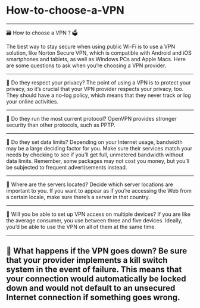 # How-to-choose-a-VPN

------------------------
🗃 How to choose a VPN ? 🗳

The best way to stay secure when using public Wi-Fi is to use a VPN solution, like Norton Secure VPN, which is compatible with Android and iOS smartphones and tablets, as well as Windows PCs and Apple Macs. Here are some questions to ask when you’re choosing a VPN provider.

------------------------

:red_circle: Do they respect your privacy? 
The point of using a VPN is to protect your privacy, so it’s crucial that your VPN provider respects your privacy, too. They should have a no-log policy, which means that they never track or log your online activities.

------------------------

:red_circle: Do they run the most current protocol? 
OpenVPN provides stronger security than other protocols, such as PPTP.

------------------------

:red_circle: Do they set data limits? 
Depending on your Internet usage, bandwidth may be a large deciding factor for you. Make sure their services match your needs by checking to see if you’ll get full, unmetered bandwidth without data limits. Remember, some packages may not cost you money, but you’ll be subjected to frequent advertisements instead.

------------------------

:red_circle: Where are the servers located? 
Decide which server locations are important to you. If you want to appear as if you’re accessing the Web from a certain locale, make sure there’s a server in that country.

------------------------

:red_circle: Will you be able to set up VPN access on multiple devices? 
If you are like the average consumer, you use between three and five devices. Ideally, you’d be able to use the VPN on all of them at the same time.

------------------------

:red_circle: What happens if the VPN goes down? 
Be sure that your provider implements a kill switch system in the event of failure. This means that your connection would automatically be locked down and would not default to an unsecured Internet connection if something goes wrong.
------------------------
